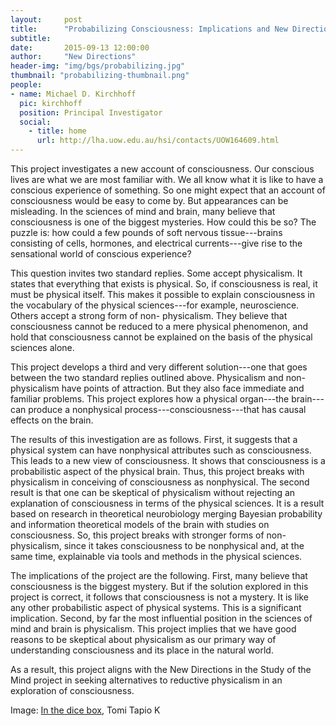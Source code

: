 ```yaml
---
layout:     post
title:      "Probabilizing Consciousness: Implications and New Directions"
subtitle:   
date:       2015-09-13 12:00:00
author:     "New Directions"
header-img: "img/bgs/probabilizing.jpg"
thumbnail: "probabilizing-thumbnail.png"
people:
- name: Michael D. Kirchhoff
  pic: kirchhoff
  position: Principal Investigator
  social:
    - title: home
      url: http://lha.uow.edu.au/hsi/contacts/UOW164609.html
---
```


This project investigates a new account of consciousness. Our conscious lives are what we are most familiar with. We all know what it is like to have a conscious experience of something. So one might expect that an account of consciousness would be easy to come by. But appearances can be misleading. In the sciences of mind and brain, many believe that consciousness is one of the biggest mysteries. How could this be so? The puzzle is: how could a few pounds of soft nervous tissue---brains consisting of cells, hormones, and electrical currents---give rise to the sensational world of conscious experience?

This question invites two standard replies. Some accept physicalism. It states that everything that exists is physical. So, if consciousness is real, it must be physical itself. This makes it possible to explain consciousness in the vocabulary of the physical sciences---for example, neuroscience. Others accept a strong form of non- physicalism. They believe that consciousness cannot be reduced to a mere physical phenomenon, and hold that consciousness cannot be explained on the basis of the physical sciences alone.

This project develops a third and very different solution---one that goes between the two standard replies outlined above. Physicalism and non-physicalism have points of attraction. But they also face immediate and familiar problems. This project explores how a physical organ---the brain---can produce a nonphysical process---consciousness---that has causal effects on the brain.

The results of this investigation are as follows. First, it suggests that a physical system can have nonphysical attributes such as consciousness. This leads to a new view of consciousness. It shows that consciousness is a probabilistic aspect of the physical brain. Thus, this project breaks with physicalism in conceiving of consciousness as nonphysical. The second result is that one can be skeptical of physicalism without rejecting an explanation of consciousness in terms of the physical sciences. It is a result based on research in theoretical neurobiology merging Bayesian probability and information theoretical models of the brain with studies on consciousness. So, this project breaks with stronger forms of non-physicalism, since it takes consciousness to be nonphysical and, at the same time, explainable via tools and methods in the physical sciences.

The implications of the project are the following. First, many believe that consciousness is the biggest mystery. But if the solution explored in this project is correct, it follows that consciousness is not a mystery. It is like any other probabilistic aspect of physical systems. This is a significant implication. Second, by far the most influential position in the sciences of mind and brain is physicalism. This project implies that we have good reasons to be skeptical about physicalism as our primary way of understanding consciousness and its place in the natural world.

As a result, this project aligns with the New Directions in the Study of the Mind project in seeking alternatives to reductive physicalism in an exploration of consciousness.

<span class="caption text-muted">Image: 
<a href="https://www.flickr.com/photos/tomitapio/4119508207/" target="_blank">In the dice box</a>, Tomi Tapio K</span>
